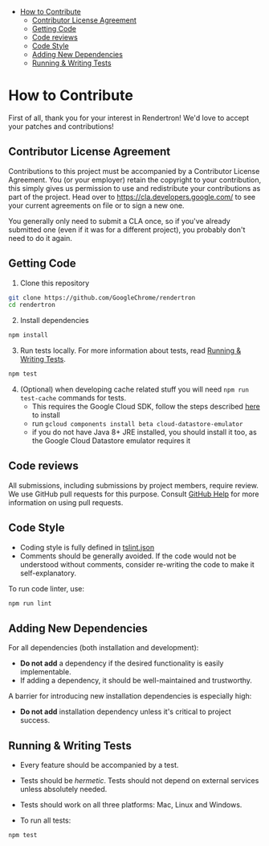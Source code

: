 <!-- gen:toc -->
- [How to Contribute](#how-to-contribute)
  * [Contributor License Agreement](#contributor-license-agreement)
  * [Getting Code](#getting-code)
  * [Code reviews](#code-reviews)
  * [Code Style](#code-style)
  * [Adding New Dependencies](#adding-new-dependencies)
  * [Running & Writing Tests](#running--writing-tests)
<!-- gen:stop -->

# How to Contribute

First of all, thank you for your interest in Rendertron!
We'd love to accept your patches and contributions!

## Contributor License Agreement

Contributions to this project must be accompanied by a Contributor License
Agreement. You (or your employer) retain the copyright to your contribution,
this simply gives us permission to use and redistribute your contributions as
part of the project. Head over to <https://cla.developers.google.com/> to see
your current agreements on file or to sign a new one.

You generally only need to submit a CLA once, so if you've already submitted one
(even if it was for a different project), you probably don't need to do it
again.

## Getting Code

1. Clone this repository

```bash
git clone https://github.com/GoogleChrome/rendertron
cd rendertron
```

2. Install dependencies

```bash
npm install
```

3. Run tests locally. For more information about tests, read [Running & Writing Tests](#running--writing-tests).

```bash
npm test
```

4. (Optional) when developing cache related stuff you will need `npm run test-cache` commands for tests.
    - This requires the Google Cloud SDK, follow the steps described [here](https://cloud.google.com/sdk/docs/#install_the_latest_cloud_tools_version_cloudsdk_current_version) to install
    - run `gcloud components install beta cloud-datastore-emulator`
    - if you do not have Java 8+ JRE installed, you should install it too, as the Google Cloud Datastore emulator requires it

## Code reviews

All submissions, including submissions by project members, require review. We
use GitHub pull requests for this purpose. Consult
[GitHub Help](https://help.github.com/articles/about-pull-requests/) for more
information on using pull requests.

## Code Style

- Coding style is fully defined in [tslint.json](https://github.com/GoogleChrome/rendertron/blob/master/tslint.json)
- Comments should be generally avoided. If the code would not be understood without comments, consider re-writing the code to make it self-explanatory.

To run code linter, use:

```bash
npm run lint
```

## Adding New Dependencies

For all dependencies (both installation and development):
- **Do not add** a dependency if the desired functionality is easily implementable.
- If adding a dependency, it should be well-maintained and trustworthy.

A barrier for introducing new installation dependencies is especially high:
- **Do not add** installation dependency unless it's critical to project success.

## Running & Writing Tests

- Every feature should be accompanied by a test.
- Tests should be *hermetic*. Tests should not depend on external services unless absolutely needed.
- Tests should work on all three platforms: Mac, Linux and Windows.

- To run all tests:

```bash
npm test
```
